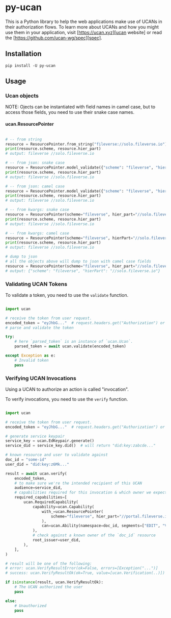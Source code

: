 # py-ucan

This is a Python library to help the web applications make use
of UCANs in their authorization flows. To learn more about UCANs and how you
might use them in your application, visit [https://ucan.xyz][ucan website] or
read the [https://github.com/ucan-wg/spec][spec].


## Installation

```
pip install -U py-ucan
```

## Usage

### Ucan objects

NOTE: Ojects can be instantiated with field names in camel case, but to access those fields, you need to use their snake case names.

#### ucan.ResourcePointer

```py

# -- from string
resource = ResourcePointer.from_string("fileverse://solo.fileverse.io")
print(resource.scheme, resource.hier_part)
# output: fileverse //solo.fileverse.io

# -- from json: snake case
resource = ResourcePointer.model_validate({"scheme": "fileverse", "hier_part": "//solo.fileverse.io"})
print(resource.scheme, resource.hier_part)
# output: fileverse //solo.fileverse.io

# -- from json: camel case
resource = ResourcePointer.model_validate({"scheme": "fileverse", "hierPart": "//solo.fileverse.io"})
print(resource.scheme, resource.hier_part)
# output: fileverse //solo.fileverse.io

# -- from kwargs: snake case
resource = ResourcePointer(scheme="fileverse", hier_part="//solo.fileverse.io")
print(resource.scheme, resource.hier_part)
# output: fileverse //solo.fileverse.io

# -- from kwargs: camel case
resource = ResourcePointer(scheme="fileverse", hierPart="//solo.fileverse.io")
print(resource.scheme, resource.hier_part)
# output: fileverse //solo.fileverse.io

# dump to json
# all the objects above will dump to json with camel case fields
resource = ResourcePointer(scheme="fileverse", hier_part="//solo.fileverse.io").model_dump()
# output: {"scheme": "fileverse", "hierPart": "//solo.fileverse.io"}

```


### Validating UCAN Tokens

To validate a token, you need to use the `validate` function.

```py

import ucan

# receive the token from user request.
encoded_token = "eyJhbG..."  # request.headers.get("Authorization") or similar
# parse and validate the token

try:
    # here `parsed_token` is an instance of `ucan.Ucan`.
    parsed_token = await ucan.validate(encoded_token)

except Exception as e:
    # Invalid token
    pass

```

### Verifying UCAN Invocations

Using a UCAN to authorize an action is called "invocation".

To verify invocations, you need to use the `verify` function.

```py

import ucan

# receive the token from user request.
encoded_token = "eyJhbG..."  # request.headers.get("Authorization") or similar

# generate service keypair
service_key = ucan.EdKeypair.generate()
service_did = service_key.did()  # will return "did:key:zabcde..."

# known resource and user to validate against
doc_id = "some-id"
user_did = "did:key:z6Mk..."

result = await ucan.verify(
    encoded_token,
    # to make sure we're the intended recipient of this UCAN
    audience=service_did,
    # capabilities required for this invocation & which owner we expect for each capability
    required_capabilities=[
        ucan.RequiredCapability(
            capability=ucan.Capability(
                with_=ucan.ResourcePointer(
                    scheme="fileverse", hier_part="//portal.fileverse.io"
                ),
                can=ucan.Ability(namespace=doc_id, segments=["EDIT", "VIEW"]),
            ),
            # check against a known owner of the `doc_id` resource
            root_issuer=user_did,
        ),
    ],
)

# result will be one of the following:
# error: ucan.VerifyResultError(ok=False, errors=[Exception("...")]
# success: ucan.VerifyResultOk(ok=True, value=[ucan.Verification(..)])

if isinstance(result, ucan.VerifyResultOk):
    # The UCAN authorized the user
    pass

else:
    # Unauthorized
    pass
```
